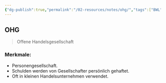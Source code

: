```yaml
---
{"dg-publish":true,"permalink":"/02-resources/notes/ohg/","tags":["BWL"],"noteIcon":"","updated":"2025-08-26T16:35:06.335+02:00"}
---
```


## OHG 
> Offene Handelsgesellschaft

### Merkmale:
- Personengesellschaft.
- Schulden werden von Gesellschafter persönlich gehaftet.
- Oft in kleinen Handelsunternehmen verwendet.

